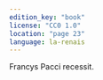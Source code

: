 ```yaml
---
edition_key: "book"
license: "CC0 1.0"
location: "page 23"
language: la-renais
---
```

Francys Pacci recessit.
